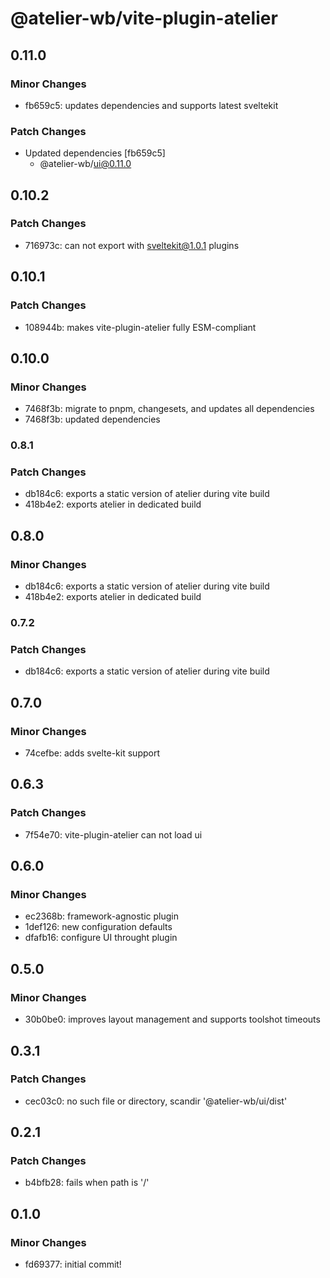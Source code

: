 # @atelier-wb/vite-plugin-atelier

## 0.11.0

### Minor Changes

- fb659c5: updates dependencies and supports latest sveltekit

### Patch Changes

- Updated dependencies [fb659c5]
  - @atelier-wb/ui@0.11.0

## 0.10.2

### Patch Changes

- 716973c: can not export with sveltekit@1.0.1 plugins

## 0.10.1

### Patch Changes

- 108944b: makes vite-plugin-atelier fully ESM-compliant

## 0.10.0

### Minor Changes

- 7468f3b: migrate to pnpm, changesets, and updates all dependencies
- 7468f3b: updated dependencies

### 0.8.1

### Patch Changes

- db184c6: exports a static version of atelier during vite build
- 418b4e2: exports atelier in dedicated build

## 0.8.0

### Minor Changes

- db184c6: exports a static version of atelier during vite build
- 418b4e2: exports atelier in dedicated build

### 0.7.2

### Patch Changes

- db184c6: exports a static version of atelier during vite build

## 0.7.0

### Minor Changes

- 74cefbe: adds svelte-kit support

## 0.6.3

### Patch Changes

- 7f54e70: vite-plugin-atelier can not load ui

## 0.6.0

### Minor Changes

- ec2368b: framework-agnostic plugin
- 1def126: new configuration defaults
- dfafb16: configure UI throught plugin

## 0.5.0

### Minor Changes

- 30b0be0: improves layout management and supports toolshot timeouts

## 0.3.1

### Patch Changes

- cec03c0: no such file or directory, scandir '@atelier-wb/ui/dist'

## 0.2.1

### Patch Changes

- b4bfb28: fails when path is '/'

## 0.1.0

### Minor Changes

- fd69377: initial commit!

